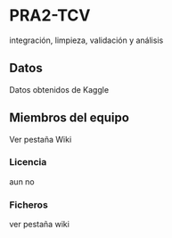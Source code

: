 # PRA2-TCV
integración, limpieza, validación y análisis 
##  Datos
Datos obtenidos de Kaggle  
## Miembros del equipo
Ver pestaña  Wiki
###  Licencia
aun no
###  Ficheros
ver pestaña wiki
